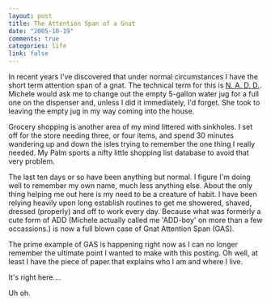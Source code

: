 ```yaml
--- 
layout: post
title: The Attention Span of a Gnat
date: "2005-10-19"
comments: true
categories: life
link: false
---
```

In recent years I've discovered that under normal circumstances I have the short term attention span of a gnat. The technical term for this is <a href="http://www.randsinrepose.com/archives/2003/07/10/nadd.html" title="N.A.D.D.">N. A. D. D.</a>. Michele would ask me to change out the empty 5-gallon water jug for a full one on the dispenser and, unless I did it immediately, I'd forget. She took to leaving the empty jug in my way coming into the house.

Grocery shopping is another area of my mind littered with sinkholes. I set off for the store needing three, or four items, and spend 30 minutes wandering up and down the isles trying to remember the one thing I really needed. My Palm sports a nifty little shopping list database to avoid that very problem.

The last ten days or so have been anything but normal. I figure I'm doing well to remember my own name, much less anything else. About the only thing helping me out here is my need to be a creature of habit. I have been relying heavily upon long establish routines to get me showered, shaved, dressed (properly) and off to work every day. Because what was formerly a cute form of ADD (Michele actually called me 'ADD-boy' on more than a few occassions.) is now a full blown case of Gnat Attention Span (GAS).

The prime example of GAS is happening right now as I can no longer remember the ultimate point I wanted to make with this posting. Oh well, at least I have the piece of paper that explains who I am and where I live.

It's right here....

Uh oh.
